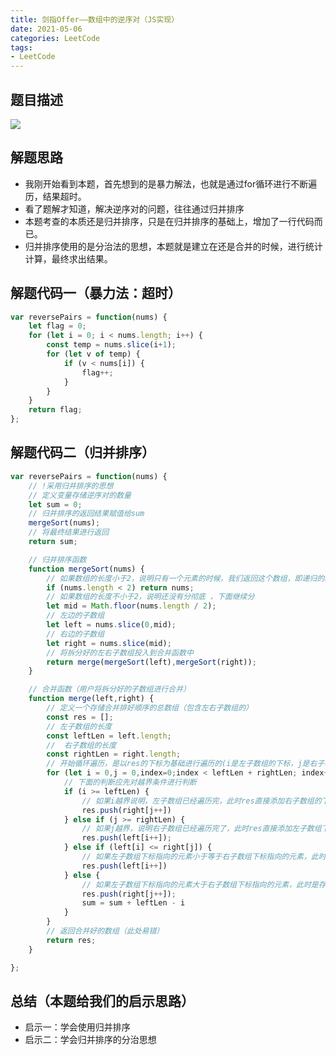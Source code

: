 ```yaml
---
title: 剑指Offer——数组中的逆序对（JS实现）
date: 2021-05-06
categories: LeetCode
tags: 
- LeetCode
---
```

## 题目描述
![](https://img-blog.csdnimg.cn/img_convert/257ad1f2d48c241c87aba8127ca74ccf.png)

## 解题思路
* 我刚开始看到本题，首先想到的是暴力解法，也就是通过for循环进行不断遍历，结果超时。
* 看了题解才知道，解决逆序对的问题，往往通过归并排序
* 本题考查的本质还是归并排序，只是在归并排序的基础上，增加了一行代码而已。
* 归并排序使用的是分治法的思想，本题就是建立在还是合并的时候，进行统计计算，最终求出结果。

## 解题代码一（暴力法：超时）
```js
var reversePairs = function(nums) {
    let flag = 0;
    for (let i = 0; i < nums.length; i++) {
        const temp = nums.slice(i+1);
        for (let v of temp) {
            if (v < nums[i]) {
                flag++;
            }
        }
    }
    return flag;
};
```

## 解题代码二（归并排序）
```js
var reversePairs = function(nums) {
    // !采用归并排序的思想
    // 定义变量存储逆序对的数量
    let sum = 0;
    // 归并排序的返回结果赋值给sum
    mergeSort(nums);
    // 将最终结果进行返回
    return sum;

    // 归并排序函数
    function mergeSort(nums) {
        // 如果数组的长度小于2，说明只有一个元素的时候，我们返回这个数组，即递归的结束条件
        if (nums.length < 2) return nums;
        // 如果数组的长度不小于2，说明还没有分彻底 ，下面继续分
        let mid = Math.floor(nums.length / 2);
        // 左边的子数组
        let left = nums.slice(0,mid);
        // 右边的子数组
        let right = nums.slice(mid);
        // 将拆分好的左右子数组投入到合并函数中
        return merge(mergeSort(left),mergeSort(right));
    }

    // 合并函数（用户将拆分好的子数组进行合并）
    function merge(left,right) {
        // 定义一个存储合并排好顺序的总数组（包含左右子数组的）
        const res = [];
        // 左子数组的长度
        const leftLen = left.length;
        //  右子数组的长度
        const rightLen = right.length;
        // 开始循环遍历，是以res的下标为基础进行遍历的(i是左子数组的下标，j是右子树组的下标，index是res的下标)
        for (let i = 0,j = 0,index=0;index < leftLen + rightLen; index++) {
            // 下面的判断应先对越界条件进行判断
            if (i >= leftLen) {
                // 如果i越界说明，左子数组已经遍历完，此时res直接添加右子数组的下标指向的元素即可
                res.push(right[j++])
            } else if (j >= rightLen) {
                // 如果j越界，说明右子数组已经遍历完了，此时res直接添加左子数组下标指向的元素即可
                res.push(left[i++]);
            } else if (left[i] <= right[j]) {
                // 如果左子数组下标指向的元素小于等于右子数组下标指向的元素，此时不存在逆序对，将左子数组对应的结果加到res数组即可
                res.push(left[i++])
            } else {
                // 如果左子数组下标指向的元素大于右子数组下标指向的元素，此时是存在逆序对的
                res.push(right[j++]);
                sum = sum + leftLen - i
            }
        }
        // 返回合并好的数组（此处易错）
        return res; 
    }

};
```

## 总结（本题给我们的启示思路）
* 启示一：学会使用归并排序
* 启示二：学会归并排序的分治思想
